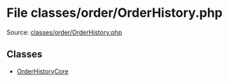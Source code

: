 File classes/order/OrderHistory.php
=========

Source: [classes/order/OrderHistory.php](https://github.com/PrestaShop/PrestaShop/blob/1.5.1.0/classes/order/OrderHistory.php)


Classes
-------

* [OrderHistoryCore](class.OrderHistoryCore.md)

